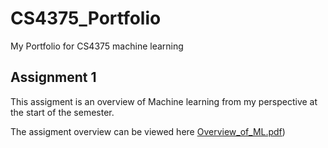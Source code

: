 # CS4375_Portfolio
My Portfolio for CS4375 machine learning

## Assignment 1

This assigment is an overview of Machine learning from my perspective at the start of the semester.

The assigment overview can be viewed here [Overview_of_ML.pdf](https://github.com/ScrappyFoster/CS4375_Portfolio/blob/main/Overview_of_ML.pdf))
